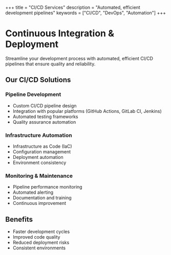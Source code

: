 +++
title = "CI/CD Services"
description = "Automated, efficient development pipelines"
keywords = ["CI/CD", "DevOps", "Automation"]
+++

# Continuous Integration & Deployment

Streamline your development process with automated, efficient CI/CD pipelines that ensure quality and reliability.

## Our CI/CD Solutions

### Pipeline Development

- Custom CI/CD pipeline design
- Integration with popular platforms (GitHub Actions, GitLab CI, Jenkins)
- Automated testing frameworks
- Quality assurance automation

### Infrastructure Automation

- Infrastructure as Code (IaC)
- Configuration management
- Deployment automation
- Environment consistency

### Monitoring & Maintenance

- Pipeline performance monitoring
- Automated alerting
- Documentation and training
- Continuous improvement

## Benefits

- Faster development cycles
- Improved code quality
- Reduced deployment risks
- Consistent environments
